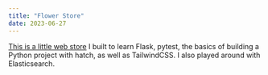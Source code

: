 ```yaml
---
title: "Flower Store"
date: 2023-06-27
---
```


[This is a little web store](https://github.com/DavidRambo/flower-store) I built to learn Flask, pytest, the basics of building a Python project with hatch, as well as TailwindCSS.
I also played around with Elasticsearch.
